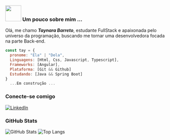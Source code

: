 ### <img src="https://media.giphy.com/media/VgCDAzcKvsR6OM0uWg/giphy.gif" width="50"> Um pouco sobre mim ...

 Olá, me chamo ***Taynara Barreto***, estudante FullStack e apaixonada pelo universo da programação, buscando me tornar uma desenvolvedora focada na parte Back-end.

```javascript
const tay = {
  pronome: "Ela" | "Dela",
  Linguagens: [Html, Css, Javascript, Typescript],
  Frameworks: [Angular],
  Plataforma: [Git && Github]
  Estudando: [Java && Spring Boot]
}
  ...Em construção ...

```

### Conecte-se comigo
[![LinkedIn](https://img.shields.io/badge/LinkedIn-000?style=for-the-badge&logo=linkedin&logoColor=0E76A8)]((https://www.linkedin.com/in/taynara-barreto-109231230/))

### GitHub Stats

![GitHub Stats](https://github-readme-stats.vercel.app/api?username=Taay-DeV&theme=transparent&bg_color=000&border_color=30A3DC&show_icons=true&icon_color=30A3DC&title_color=E94D5F&text_color=FFF)
![Top Langs](https://github-readme-stats-git-masterrstaa-rickstaa.vercel.app/api/top-langs/?username=Taay-DeV&layout=compact&bg_color=000&border_color=30A3DC&title_color=E94D5F&text_color=FFF)
